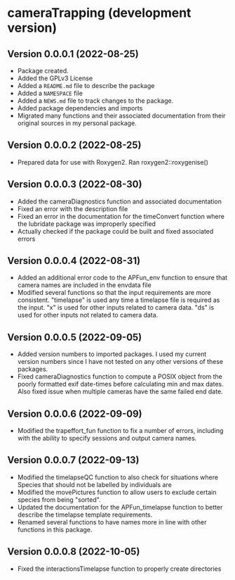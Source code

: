 # cameraTrapping (development version)

## Version 0.0.0.1 (2022-08-25)

* Package created. 
* Added the GPLv3 License
* Added a `README.md` file to describe the package
* Added a `NAMESPACE` file
* Added a `NEWS.md` file to track changes to the package.
* Added package dependencies and imports
* Migrated many functions and their associated documentation from their original sources in my personal package.
 
## Version 0.0.0.2 (2022-08-25)

* Prepared data for use with Roxygen2. Ran roxygen2::roxygenise()

## Version 0.0.0.3 (2022-08-30)

* Added the cameraDiagnostics function and associated documentation
* Fixed an error with the description file
* Fixed an error in the documentation for the timeConvert function where the lubridate package was improperly specified
* Actually checked if the package could be built and fixed associated errors

## Version 0.0.0.4 (2022-08-31)

* Added an additional error code to the APFun_env function to ensure that camera names are included in the envdata file
* Modified several functions so that the input requirements are more consistent. "timelapse" is used any time a timelapse file is required as the input. "x" is used for other inputs related to camera data. "ds" is used for other inputs not related to camera data.

## Version 0.0.0.5 (2022-09-05)

* Added version numbers to imported packages. I used my current version numbers since I have not tested on any other versions of these packages.
* Fixed cameraDiagnostics function to compute a POSIX object from the poorly formatted exif date-times before calculating min and max dates. Also fixed issue when multiple cameras have the same failed end date.  

## Version 0.0.0.6 (2022-09-09)

* Modified the trapeffort_fun function to fix a number of errors, including with the ability to specify sessions and output camera names. 

## Version 0.0.0.7 (2022-09-13)

* Modified the timelapseQC function to also check for situations where Species that should not be labelled by individuals are
* Modified the movePictures function to allow users to exclude certain species from being "sorted". 
* Updated the documentation for the APFun_timelapse function to better describe the timelapse template requirements.
* Renamed several functions to have names more in line with other functions in this package.

## Version 0.0.0.8 (2022-10-05)

* Fixed the interactionsTimelapse function to properly create directories
